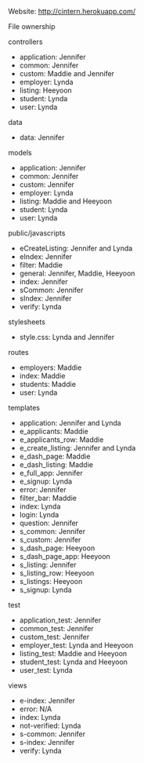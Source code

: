 Website: http://cintern.herokuapp.com/

File ownership

controllers 
- application: Jennifer
- common: Jennifer
- custom: Maddie and Jennifer
- employer: Lynda
- listing: Heeyoon
- student: Lynda
- user: Lynda
 
data
- data: Jennifer

models
- application: Jennifer
- common: Jennifer
- custom: Jennifer
- employer: Lynda
- listing: Maddie and Heeyoon
- student: Lynda
- user: Lynda
 
public/javascripts
- eCreateListing: Jennifer and Lynda
- eIndex: Jennifer
- filter: Maddie
- general: Jennifer, Maddie, Heeyoon
- index: Jennifer
- sCommon: Jennifer
- sIndex: Jennifer
- verify: Lynda
 
stylesheets
- style.css: Lynda and Jennifer
 
routes
- employers: Maddie
- index: Maddie
- students: Maddie
- user: Lynda
 
templates
- application: Jennifer and Lynda
- e_applicants: Maddie
- e_applicants_row: Maddie
- e_create_listing: Jennifer and Lynda
- e_dash_page: Maddie
- e_dash_listing: Maddie
- e_full_app: Jennifer
- e_signup: Lynda
- error: Jennifer
- filter_bar: Maddie
- index: Lynda
- login: Lynda
- question: Jennifer
- s_common: Jennifer
- s_custom: Jennifer
- s_dash_page: Heeyoon
- s_dash_page_app: Heeyoon
- s_listing: Jennifer
- s_listing_row: Heeyoon
- s_listings: Heeyoon
- s_signup: Lynda
 
test
- application_test: Jennifer
- common_test: Jennifer
- custom_test: Jennifer
- employer_test: Lynda and Heeyoon
- listing_test: Maddie and Heeyoon
- student_test: Lynda and Heeyoon
- user_test: Lynda
 
views
- e-index: Jennifer
- error: N/A
- index: Lynda
- not-verified: Lynda
- s-common: Jennifer
- s-index: Jennifer
- verify: Lynda
